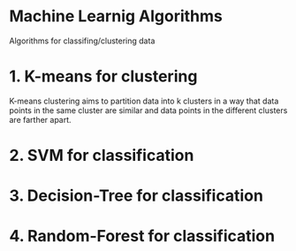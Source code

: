 # Machine Learnig Algorithms
Algorithms for classifing/clustering data


# 1. K-means for clustering
K-means clustering aims to partition data into k clusters in a way that data points in the same cluster are similar and data points in the different clusters are farther apart.


# 2. SVM for classification
# 3. Decision-Tree for classification
# 4. Random-Forest for classification
 
